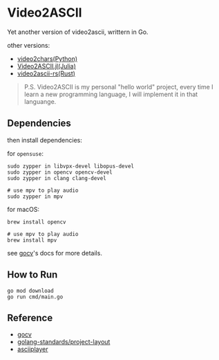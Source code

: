 # Video2ASCII

Yet another version of video2ascii, writtern in Go.

other versions:

- [video2chars(Python)](https://github.com/ryan4yin/video2chars)
- [Video2ASCII.jl(Julia)](https://github.com/ryan4yin/Video2ASCII.jl)
- [video2ascii-rs(Rust)](https://github.com/ryan4yin/video2ascii-rs)

>P.S. Video2ASCII is my personal "hello world" project, 
every time I learn a new programming language, I will implement it in that languange.


## Dependencies

then install dependencies:

for `opensuse`:

```shell
sudo zypper in libvpx-devel libopus-devel
sudo zypper in opencv opencv-devel
sudo zypper in clang clang-devel

# use mpv to play audio
sudo zypper in mpv
```

for macOS:

```shell
brew install opencv

# use mpv to play audio
brew install mpv
```

see [gocv](https://github.com/hybridgroup/gocv)'s docs for more details.

## How to Run

```
go mod download
go run cmd/main.go
```


## Reference

- [gocv](https://github.com/hybridgroup/gocv)
- [golang-standards/project-layout](https://github.com/golang-standards/project-layout)
- [asciiplayer](https://github.com/qeesung/asciiplayer)
